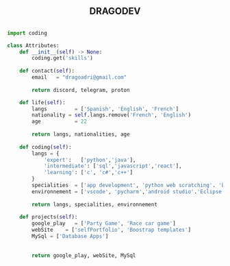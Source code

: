 <!-- TITLE -->
<h2 align="center">DRAGODEV <a href="https://dragoadri.github.io/DragoWB/"></h2>
<!-- BUTTONS -->

<p href="https://discord.gg/onlp" align="center">
    <img alt="" src=https://github-readme-stats.vercel.app/api?username=dragoadri&show_icons=true&theme=tokyonight>
</p>


<!-- GO CODE -->
```python
import coding

class Attributes:
	def __init__(self) -> None:
		coding.get('skills')
		
	def contact(self):
	    email   = "dragoadri@gmail.com"
	    
	    return discord, telegram, proton

	def life(self):
		langs         = ['Spanish', 'English', 'French']
		nationality = self.langs.remove('French', 'English')
		age           = 22
		
		return langs, nationalities, age
		
	def coding(self):
		langs = {
			'expert':   ['python','java'],
			'intermediate': ['sql','javascript','react'],
			'learning': ['c', 'c#','c++']
		}
		specialities  = ['app development', 'python web scratching'. 'backend']
		environnement = ['vscode', 'pycharm','android studio'.'Eclipse']
		
		return langs, specialities, environnement
		
	def projects(self):
		google_play   = ['Party Game', 'Race car game']
		webSite    = ['selfPortfolio', 'Boostrap templates']
		MySql = ['Database Apps']
		
		
		return google_play, webSite, MySql
```

